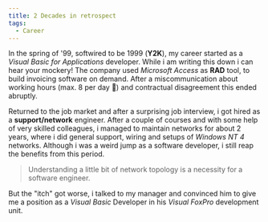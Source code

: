 ```yaml
---
title: 2 Decades in retrospect
tags:
  - Career
---
```


In the spring of '99, softwired to be 1999 (**Y2K**), my career started as a _Visual Basic for Applications_ developer. While i am writing this down i can hear your mockery! The company used _Microsoft Access_ as **RAD** tool, to build invoicing software on demand. After a miscommunication about working hours (max. 8 per day 😤) and contractual disagreement this ended abruptly.

Returned to the job market and after a surprising job interview, i got hired as a **support/network** engineer. After a couple of courses and with some help of very skilled colleagues, i managed to maintain networks for about 2 years, where i did general support, wiring and setups of _Windows NT 4_ networks. Although i was a weird jump as a software developer, i still reap the benefits from this period.

> Understanding a little bit of network topology is a necessity for a software engineer.

But the "itch" got worse, i talked to my manager and convinced him to give me a position as a _Visual Basic_ Developer in his _Visual FoxPro_ development unit.
